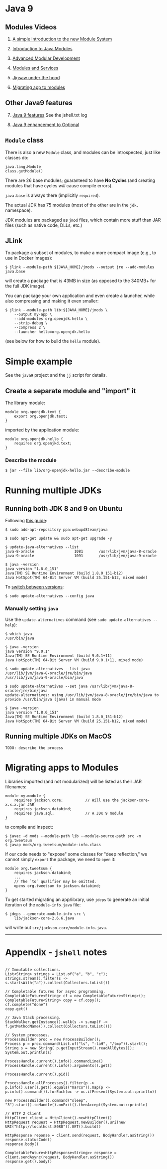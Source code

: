 # Java 9

## Modules Videos

1. [A simple introduction to the new Module System ](https://www.youtube.com/watch?v=MGX-JfMl9-Y)

2. [Introduction to Java Modules](https://www.youtube.com/watch?v=2Hmrn_r-uJA)

3. [Advanced Modular Development](https://www.youtube.com/watch?v=WWbw8u5jaaU)

4. [Modules and Services](https://www.youtube.com/watch?v=u8Hbdo-u-88)

5. [Jigsaw under the hood](https://www.youtube.com/watch?v=Vxfd3ehdAZc)

6. [Migrating app to modules](https://youtu.be/M7q3C8OwJe8)


## Other Java9 features

7. [Java 9 features](https://www.youtube.com/watch?v=0RegttLUXeU)
See the jshell.txt log

8. [Java 9 enhancement to Optional](https://aboullaite.me/java-9-enhancements-optional-stream)

## `Module` class

There is also a new `Module` class, and modules can be introspected, just like classes do:

    java.lang.Module
    class.getModule()

There are 26 base modules; guaranteed to have **No Cycles** (and creating modules that have cycles *will* cause compile errors).

`java.base` is always there (implicitly `required`).

The actual JDK has 75 modules (most of the other are in the `jdk.` namespace).

JDK modules are packaged as `jmod` files, which contain more stuff than JAR files (such as native code, DLLs, etc.)

## JLink

To package a subset of modules, to make a more compact image (e.g., to use in Docker images):

    $ jlink --module-path ${JAVA_HOME}/jmods --output jre --add-modules java.base

will create a package that is 43MB in size (as opposed to the 340MB+ for the full JDK image).

You can package your own application and even create a launcher, while also compressing and making it even smaller:

    $ jlink --module-path lib:${JAVA_HOME}/jmods \
        --output my-app \
        --add-modules org.openjdk.hello \
        --strip-debug \
        --compress 2 \
        --launcher hello=org.openjdk.hello

(see below for how to build the `hello` module).

# Simple example

See the `java9` project and the `jj` script for details.

## Create a separate module and "import" it

The library module:

    module org.openjdk.text {
        export org.openjdk.text;
    }

imported by the application module:

    module org.openjdk.hello {
        requires org.openjkd.text;
    }

### Describe the module

    $ jar --file lib/org-openjdk-hello.jar --describe-module

# Running multiple JDKs

## Running both JDK 8 and 9 on Ubuntu

Following [this guide](http://www.webupd8.org/2015/02/install-oracle-java-9-in-ubuntu-linux.html):

    $ sudo add-apt-repository ppa:webupd8team/java

    $ sudo apt-get update && sudo apt-get upgrade -y

    $ update-java-alternatives --list
    java-8-oracle                  1081       /usr/lib/jvm/java-8-oracle
    java-9-oracle                  1091       /usr/lib/jvm/java-9-oracle

    $ java -version
    java version "1.8.0_151"
    Java(TM) SE Runtime Environment (build 1.8.0_151-b12)
    Java HotSpot(TM) 64-Bit Server VM (build 25.151-b12, mixed mode)


To [switch between versions](https://askubuntu.com/questions/740757/switch-between-multiple-java-versions):

    $ sudo update-alternatives --config java

### Manually setting `java`

Use the `update-alternatives` command (see `sudo update-alternatives --help`):

    $ which java
    /usr/bin/java

    $ java -version
    java version "9.0.1"
    Java(TM) SE Runtime Environment (build 9.0.1+11)
    Java HotSpot(TM) 64-Bit Server VM (build 9.0.1+11, mixed mode)

    $ sudo update-alternatives --list java
    /usr/lib/jvm/java-8-oracle/jre/bin/java
    /usr/lib/jvm/java-9-oracle/bin/java

    $ sudo update-alternatives --set java /usr/lib/jvm/java-8-oracle/jre/bin/java
    update-alternatives: using /usr/lib/jvm/java-8-oracle/jre/bin/java to provide /usr/bin/java (java) in manual mode

    $ java -version
    java version "1.8.0_151"
    Java(TM) SE Runtime Environment (build 1.8.0_151-b12)
    Java HotSpot(TM) 64-Bit Server VM (build 25.151-b12, mixed mode)

## Running multiple JDKs on MacOS

    TODO: describe the process


# Migrating apps to Modules

Libraries imported (and not modularized) will be listed as their JAR filenames:

    module my.module {
        requires jackson.core;          // Will use the jackson-core-x.x.x.jar JAR
        requires jackson.databind;
        requires java.sql;              // A JDK 9 module
    }

to compile and inspect:

    $ javac -d mods --module-path lib --module-source-path src -m org.tweetsum
    $ javap mods/org.tweetsum/module-info.class

If our code needs to "expose" some classes for "deep reflection," we cannot simply `export` the package, we need to `open` it:

    module org.tweetsum {
        requires jackson.databind;
        ...
        // The `to` qualifier may be omitted.
        opens org.tweetsum to jackson.databind;
    }

To get started migrating an app/library, use `jdeps` to generate an initial iteration of the `module-info.java` file:

    $ jdeps --generate-module-info src \
        lib/jackson-core-2.6.6.java

will write out `src/jackson.core/module-info.java`.

---
# Appendix - `jshell` notes

```

// Immutable collections.
List<String> strings = List.of("a", "b", "c");
strings.stream().filter(s -> s.startsWith("a")).collect(Collectors.toList())

// Completable futures for async programming.
CompletableFuture<String> cf = new CompletableFuture<String>();
CompletableFuture<String> copy = cf.copy();
cf.complete("done")
copy.get()

// Java Stack processing.
StackWalker.getInstance().walk(s -> s.map(f -> f.getMethodName()).collect(Collectors.toList()))

// System processes.
ProcessBuilder proc = new ProcessBuilder();
Process p = proc.command(List.of("ls", "-laH", "/tmp")).start();
String s = new String( p.getInputStream().readAllBytes());
System.out.println(s)

ProcessHandle.current().info().commandLine()
ProcessHandle.current().info().arguments().get()

ProcessHandle.current().pid()

ProcessHandle.allProcesses().filter(p -> p.info().user().get().equals("marco")).map(p -> p.info().command()).forEach(oc -> oc.ifPresent(System.out::println))

new ProcessBuilder().command("sleep", "3").start().toHandle().onExit().thenAccept(System.out::println)

// HTTP 2 Client
HttpClient client = HttpClient().newHttpClient()
HttpRequest request = HttpRequest.newBuilder().uri(new URI("http://localhost:8080")).GET().build()

HttpResponse reponse = client.send(request, BodyHandler.asString())
response.statusCode()
response.body()

CompletableFuture<HttpResponse<String>> response = client.sendAsync(request, BodyHandler.asString())
response.get().body()
```
